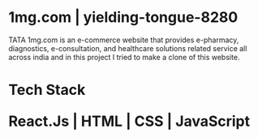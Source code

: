 # 1mg.com  |  yielding-tongue-8280


TATA 1mg.com is an e-commerce website that provides e-pharmacy, diagnostics, e-consultation, and healthcare solutions related service all across india and in this project I tried to make a clone of this website.



<h1>Tech Stack</>

React.Js |
HTML |
CSS |
JavaScript 

<p align="center"><img align="center" src="https://scontent.fccu31-1.fna.fbcdn.net/v/t39.30808-6/319553922_3439257819630976_8808459736722848322_n.jpg?_nc_cat=108&ccb=1-7&_nc_sid=730e14&_nc_ohc=KOIg2EnbgLMAX8jqKJI&tn=ddrwCrqoNHR1QEX0&_nc_ht=scontent.fccu31-1.fna&oh=00_AfAse6YTPSuo72q1y7VOLmeMYxBdchJMitBdiz64p_221g&oe=639D1CD8" alt="" /></p>
